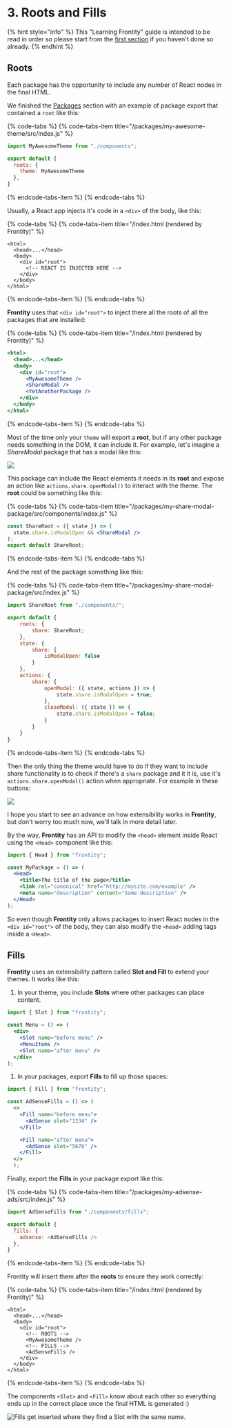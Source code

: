 # 3. Roots and Fills

{% hint style="info" %}
This "Learning Frontity" guide is intended to be read in order so please start from the [first section](settings.md) if you haven't done so already.
{% endhint %}

## Roots

Each package has the opportunity to include any number of React nodes in the final HTML.

We finished the [Packages](packages.md) section with an example of package export that contained a `root` like this:

{% code-tabs %}
{% code-tabs-item title="/packages/my-awesome-theme/src/index.js" %}
```javascript
import MyAwesomeTheme from "./components";

export default {
  roots: {
    theme: MyAwesomeTheme
  },
}
```
{% endcode-tabs-item %}
{% endcode-tabs %}

Usually, a React app injects it's code in a `<div>` of the body, like this:

{% code-tabs %}
{% code-tabs-item title="/index.html \(rendered by Frontity\)" %}
```markup
<html>
  <head>...</head>
  <body>
    <div id="root">
      <!-- REACT IS INJECTED HERE -->
    </div>
  </body>
</html>
```
{% endcode-tabs-item %}
{% endcode-tabs %}

**Frontity** uses that `<div id="root">` to inject there all the roots of all the packages that are installed:

{% code-tabs %}
{% code-tabs-item title="/index.html \(rendered by Frontity\)" %}
```jsx
<html>
  <head>...</head>
  <body>
    <div id="root">
      <MyAwesomeTheme />
      <ShareModal />
      <YetAnotherPackage />
    </div>
  </body>
</html>
```
{% endcode-tabs-item %}
{% endcode-tabs %}

Most of the time only your `theme` will export a **root**, but if any other package needs something in the DOM, it can include it. For example, let's imagine a _ShareModal_ package that has a modal like this:

![](../.gitbook/assets/blog-frontity-org.jpg)

This package can include the React elements it needs in its **root** and expose an action like `actions.share.openModal()` to interact with the theme. The **root** could be something like this:

{% code-tabs %}
{% code-tabs-item title="/packages/my-share-modal-package/src/components/index.js" %}
```jsx
const ShareRoot = ({ state }) => (
  state.share.isModalOpen && <ShareModal />
); 
export default ShareRoot;
```
{% endcode-tabs-item %}
{% endcode-tabs %}

And the rest of the package something like this:

{% code-tabs %}
{% code-tabs-item title="/packages/my-share-modal-package/src/index.js" %}
```javascript
import ShareRoot from "./components/";

export default {
    roots: {
        share: ShareRoot;
    },
    state: {
        share: {
            isModalOpen: false
        }
    },
    actions: {
        share: {
            openModal: ({ state, actions }) => {
                state.share.isModalOpen = true;
            },
            closeModal: ({ state }) => {
                state.share.isModalOpen = false;
            } 
        }
    }
}
```
{% endcode-tabs-item %}
{% endcode-tabs %}

Then the only thing the theme would have to do if they want to include share functionality is to check if there's a `share` package and it it is, use it's `actions.share.openModal()` action when appropriate. For example in these buttons:

![](../.gitbook/assets/blog.jpg)

I hope you start to see an advance on how extensibility works in **Frontity**, but don't worry too much now, we'll talk in more detail later.

By the way, **Frontity** has an API to modify the `<head>` element inside React using the `<Head>` component like this:

```jsx
import { Head } from "frontity";

const MyPackage = () => (
  <Head>
    <title>The title of the page</title>
    <link rel="canonical" href="http://mysite.com/example" />
    <meta name="description" content="Some description" />
  </Head>
);
```

So even though **Frontity** only allows packages to insert React nodes in the `<div id="root">` of the body, they can also modify the `<head>` adding tags inside a `<Head>`.

## Fills

**Frontity** uses an extensibility pattern called **Slot and Fill** to extend your themes. It works like this:

1. In your theme, you include **Slots** where other packages can place content.

```jsx
import { Slot } from "frontity";

const Menu = () => (
  <div>
    <Slot name="before menu" />
    <MenuItems />
    <Slot name="after menu" />
  </div>
);
```

1. In your packages, export **Fills** to fill up those spaces:

```jsx
import { Fill } from "frontity";

const AdSenseFills = () => (
  <>
    <Fill name="before menu">
      <AdSense slot="1234" />    
    </Fill>

    <Fill name="after menu">
      <AdSense slot="5678" />    
    </Fill>
  </>
  );
```

Finally, export the **Fills** in your package export like this:

{% code-tabs %}
{% code-tabs-item title="/packages/my-adsense-ads/src/index.js" %}
```javascript
import AdSenseFills from "./components/fills";

export default {
  fills: {
    adsense: <AdSenseFills />
  },
}
```
{% endcode-tabs-item %}
{% endcode-tabs %}

Frontity will insert them after the **roots** to ensure they work correctly:

{% code-tabs %}
{% code-tabs-item title="/index.html \(rendered by Frontity\)" %}
```markup
<html>
  <head>...</head>
  <body>
    <div id="root">
      <!-- ROOTS -->
      <MyAwesomeTheme />
      <!-- FILLS -->
      <AdSenseFills />
    </div>
  </body>
</html>
```
{% endcode-tabs-item %}
{% endcode-tabs %}

The components `<Slot>` and `<Fill>` know about each other so everything ends up in the correct place once the final HTML is generated :\)

![Fills get inserted where they find a Slot with the same name.](../.gitbook/assets/screen-shot-2019-06-03-at-12.08.01.png)


